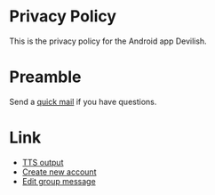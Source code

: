 # Privacy Policy
This is the privacy policy for the Android app Devilish.
# Preamble
Send a [quick mail](mailto:support-team@moogpt.kr) if you have questions.
# Link
- [TTS output](https://support.google.com/accessibility/android/answer/6006983?hl=en&dark=1&sjid=10832520986377774210-EU)
- [Create new account](https://support.google.com/accounts/answer/27441?hl=en&co=GENIE.Platform%3DAndroid&sjid=1510467830453502821-EU)
- [Edit group message](https://support.google.com/messages/answer/9367099?hl=en&sjid=7884965870108250064-EU) 
